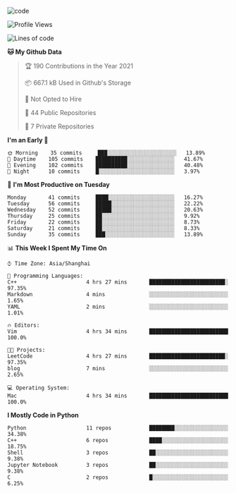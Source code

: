 
<!--
**liuyaanng/liuyaanng** is a ✨ _special_ ✨ repository because its `README.md` (this file) appears on your GitHub profile.

Here are some ideas to get you started:

- 🔭 I’m currently working on ...
- 🌱 I’m currently learning ...
- 👯 I’m looking to collaborate on ...
- 🤔 I’m looking for help with ...
- 💬 Ask me about ...
- 📫 How to reach me: ...
- 😄 Pronouns: ...
- ⚡ Fun fact: ...
-->


![code](https://cdn.jsdelivr.net/gh/liuyaanng/liuyaanng@1.0/code.gif) 

<!--START_SECTION:waka-->
![Profile Views](http://img.shields.io/badge/Profile%20Views-1-blue)

![Lines of code](https://img.shields.io/badge/From%20Hello%20World%20I%27ve%20Written-5.3%20million%20lines%20of%20code-blue)

**🐱 My Github Data** 

> 🏆 190 Contributions in the Year 2021
 > 
> 📦 667.1 kB Used in Github's Storage 
 > 
> 🚫 Not Opted to Hire
 > 
> 📜 44 Public Repositories 
 > 
> 🔑 7 Private Repositories  
 > 
**I'm an Early 🐤** 

```text
🌞 Morning    35 commits     ███░░░░░░░░░░░░░░░░░░░░░░   13.89% 
🌆 Daytime    105 commits    ██████████░░░░░░░░░░░░░░░   41.67% 
🌃 Evening    102 commits    ██████████░░░░░░░░░░░░░░░   40.48% 
🌙 Night      10 commits     █░░░░░░░░░░░░░░░░░░░░░░░░   3.97%

```
📅 **I'm Most Productive on Tuesday** 

```text
Monday       41 commits     ████░░░░░░░░░░░░░░░░░░░░░   16.27% 
Tuesday      56 commits     █████░░░░░░░░░░░░░░░░░░░░   22.22% 
Wednesday    52 commits     █████░░░░░░░░░░░░░░░░░░░░   20.63% 
Thursday     25 commits     ██░░░░░░░░░░░░░░░░░░░░░░░   9.92% 
Friday       22 commits     ██░░░░░░░░░░░░░░░░░░░░░░░   8.73% 
Saturday     21 commits     ██░░░░░░░░░░░░░░░░░░░░░░░   8.33% 
Sunday       35 commits     ███░░░░░░░░░░░░░░░░░░░░░░   13.89%

```


📊 **This Week I Spent My Time On** 

```text
⌚︎ Time Zone: Asia/Shanghai

💬 Programming Languages: 
C++                      4 hrs 27 mins       ████████████████████████░   97.35% 
Markdown                 4 mins              ░░░░░░░░░░░░░░░░░░░░░░░░░   1.65% 
YAML                     2 mins              ░░░░░░░░░░░░░░░░░░░░░░░░░   1.01%

🔥 Editors: 
Vim                      4 hrs 34 mins       █████████████████████████   100.0%

🐱‍💻 Projects: 
LeetCode                 4 hrs 27 mins       ████████████████████████░   97.35% 
blog                     7 mins              ░░░░░░░░░░░░░░░░░░░░░░░░░   2.65%

💻 Operating System: 
Mac                      4 hrs 34 mins       █████████████████████████   100.0%

```

**I Mostly Code in Python** 

```text
Python                   11 repos            ████████░░░░░░░░░░░░░░░░░   34.38% 
C++                      6 repos             ████░░░░░░░░░░░░░░░░░░░░░   18.75% 
Shell                    3 repos             ██░░░░░░░░░░░░░░░░░░░░░░░   9.38% 
Jupyter Notebook         3 repos             ██░░░░░░░░░░░░░░░░░░░░░░░   9.38% 
C                        2 repos             █░░░░░░░░░░░░░░░░░░░░░░░░   6.25%

```



<!--END_SECTION:waka-->
